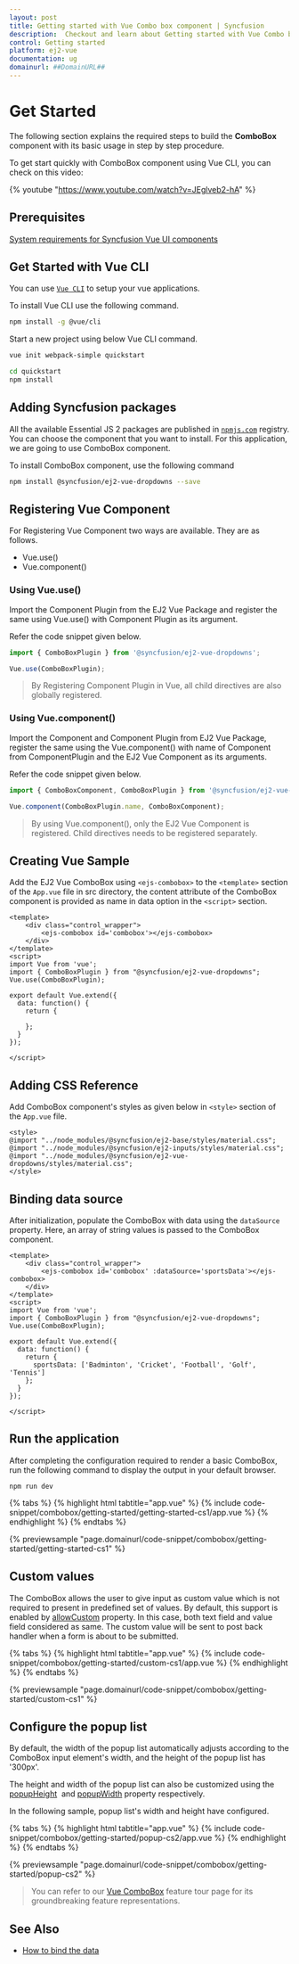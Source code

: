 ```yaml
---
layout: post
title: Getting started with Vue Combo box component | Syncfusion
description:  Checkout and learn about Getting started with Vue Combo box component of Syncfusion Essential JS 2 and more details.
control: Getting started 
platform: ej2-vue
documentation: ug
domainurl: ##DomainURL##
---
```


# Get Started

The following section explains the required steps to build the **ComboBox** component with its basic usage in step by step procedure.

To get start quickly with ComboBox component using Vue CLI, you can check on this video:

{% youtube "https://www.youtube.com/watch?v=JEglveb2-hA" %}

## Prerequisites

[System requirements for Syncfusion Vue UI components](https://ej2.syncfusion.com/vue/documentation/system-requirements/)

## Get Started with Vue CLI

You can use [`Vue CLI`](https://github.com/vuejs/vue-cli) to setup your vue applications.

To install Vue CLI use the following command.

```bash
npm install -g @vue/cli
```

Start a new project using below Vue CLI command.

```bash
vue init webpack-simple quickstart

cd quickstart
npm install

```

## Adding Syncfusion packages

All the available Essential JS 2 packages are published in [`npmjs.com`](https://www.npmjs.com/~syncfusionorg) registry. You can choose the component that you want to install. For this application, we are going to use ComboBox component.

To install ComboBox component, use the following command

```bash
npm install @syncfusion/ej2-vue-dropdowns --save
```

## Registering Vue Component

For Registering Vue Component two ways are available. They are as follows.
* Vue.use()
* Vue.component()

### Using Vue.use()

Import the Component Plugin from the EJ2 Vue Package and register the same using Vue.use() with Component Plugin as its argument.

Refer the code snippet given below.

```ts
import { ComboBoxPlugin } from '@syncfusion/ej2-vue-dropdowns';

Vue.use(ComboBoxPlugin);
```

> By Registering Component Plugin in Vue, all child directives are also globally registered.

### Using Vue.component()

Import the Component and Component Plugin from EJ2 Vue Package, register the same using the Vue.component() with name of Component from ComponentPlugin and the EJ2 Vue Component as its arguments.

Refer the code snippet given below.

```ts
import { ComboBoxComponent, ComboBoxPlugin } from '@syncfusion/ej2-vue-dropdowns';

Vue.component(ComboBoxPlugin.name, ComboBoxComponent);
```

> By using Vue.component(), only the EJ2 Vue Component is registered. Child directives needs to be registered separately.

## Creating Vue Sample

Add the EJ2 Vue ComboBox using `<ejs-combobox>` to the `<template>` section of the `App.vue` file in src directory, the content attribute of the ComboBox component is provided as name in data option in the `<script>` section.

```
<template>
    <div class="control_wrapper">
        <ejs-combobox id='combobox'></ejs-combobox>
    </div>
</template>
<script>
import Vue from 'vue';
import { ComboBoxPlugin } from "@syncfusion/ej2-vue-dropdowns";
Vue.use(ComboBoxPlugin);

export default Vue.extend({
  data: function() {
    return {

    };
  }
});

</script>
```

## Adding CSS Reference

Add ComboBox component's styles as given below in `<style>` section of the `App.vue` file.

```
<style>
@import "../node_modules/@syncfusion/ej2-base/styles/material.css";
@import "../node_modules/@syncfusion/ej2-inputs/styles/material.css";
@import "../node_modules/@syncfusion/ej2-vue-dropdowns/styles/material.css";
</style>
```

## Binding data source

After initialization, populate the ComboBox with data using the `dataSource` property. Here, an array of string values is passed to the ComboBox component.

```
<template>
    <div class="control_wrapper">
        <ejs-combobox id='combobox' :dataSource='sportsData'></ejs-combobox>
    </div>
</template>
<script>
import Vue from 'vue';
import { ComboBoxPlugin } from "@syncfusion/ej2-vue-dropdowns";
Vue.use(ComboBoxPlugin);

export default Vue.extend({
  data: function() {
    return {
      sportsData: ['Badminton', 'Cricket', 'Football', 'Golf', 'Tennis']
    };
  }
});

</script>
```

## Run the application

After completing the configuration required to render a basic ComboBox, run the following command to display the output in your default browser.

```
npm run dev
```

{% tabs %}
{% highlight html tabtitle="app.vue" %}
{% include code-snippet/combobox/getting-started/getting-started-cs1/app.vue %}
{% endhighlight %}
{% endtabs %}
        
{% previewsample "page.domainurl/code-snippet/combobox/getting-started/getting-started-cs1" %}

## Custom values

The ComboBox allows the user to give input as custom value which is not required to present in predefined set of values. By default, this support is enabled by [allowCustom](https://ej2.syncfusion.com/vue/documentation/api/combo-box/#allowcustom) property. In this case, both text field and value field considered as same.
The custom value will be sent to post back handler when a form is about to be submitted.

{% tabs %}
{% highlight html tabtitle="app.vue" %}
{% include code-snippet/combobox/getting-started/custom-cs1/app.vue %}
{% endhighlight %}
{% endtabs %}
        
{% previewsample "page.domainurl/code-snippet/combobox/getting-started/custom-cs1" %}

## Configure the popup list

By default, the width of the popup list automatically adjusts according to the ComboBox input element's width, and the height of the popup list has '300px'.

The height and width of the popup list can also be customized using the [popupHeight](https://ej2.syncfusion.com/vue/documentation/api/combo-box/#popupheight) &nbsp;and [popupWidth](https://ej2.syncfusion.com/vue/documentation/api/combo-box/#popupwidth) property respectively.

In the following sample, popup list's width and height have configured.

{% tabs %}
{% highlight html tabtitle="app.vue" %}
{% include code-snippet/combobox/getting-started/popup-cs2/app.vue %}
{% endhighlight %}
{% endtabs %}
        
{% previewsample "page.domainurl/code-snippet/combobox/getting-started/popup-cs2" %}

> You can refer to our [Vue ComboBox](https://www.syncfusion.com/vue-ui-components/vue-combobox) feature tour page for its groundbreaking feature representations.

## See Also

* [How to bind the data](./data-binding/)
